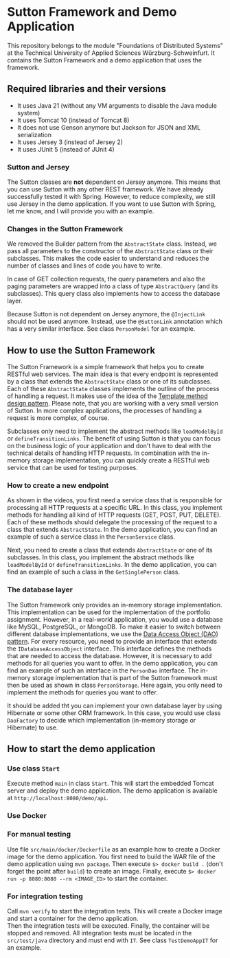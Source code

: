 # Sutton Framework and Demo Application

This repository belongs to the module "Foundations of Distributed Systems" at the Technical University of
Applied Sciences Würzburg-Schweinfurt. It contains the Sutton Framework and a demo application that uses the framework.

## Required libraries and their versions

* It uses Java 21 (without any VM arguments to disable the Java module system)
* It uses Tomcat 10 (instead of Tomcat 8)
* It does not use Genson anymore but Jackson for JSON and XML serialization
* It uses Jersey 3 (instead of Jersey 2)
* It uses JUnit 5 (instead of JUnit 4)

### Sutton and Jersey

The Sutton classes are **not** dependent on Jersey anymore. This means that you can use Sutton with any other REST framework. 
We have already successfully tested it with Spring. However, to reduce complexity, we still use Jersey in the demo application.
If you want to use Sutton with Spring, let me know, and I will provide you with an example.

### Changes in the Sutton Framework

We removed the Builder pattern from the `AbstractState` class. Instead, we pass all parameters to the constructor of the `AbstractState` class 
or their subclasses. This makes the code easier to understand and reduces the number of classes and lines of code you have to write. 

In case of GET collection requests, the query parameters and also the paging parameters are wrapped into a class of type `AbstractQuery` (and its subclasses). This
query class also implements how to access the database layer. 

Because Sutton is not dependent on Jersey anymore, the `@InjectLink` should not be used anymore. Instead, use the
`@SuttonLink` annotation which has a very similar interface. See class `PersonModel` for an example.

## How to use the Sutton Framework

The Sutton Framework is a simple framework that helps you to create RESTful web services. The main idea is that every endpoint 
is represented by a class that extends the `AbstractState` class or one of its subclasses.
Each of these `AbstractState` classes implements the outline of the process of handling a request. It makes use of the 
idea of the [Template method design pattern](https://en.wikipedia.org/wiki/Template_method_pattern). Please note, that you 
are working with a very small version of Sutton. In more complex applications, the processes of handling a request is more complex, of course. 

Subclasses only need to implement the abstract methods like `loadModelById` or `defineTransitionLinks`. The benefit of using Sutton is
that you can focus on the business logic of your application and don't have to deal with the technical details of handling HTTP requests. 
In combination with the in-memory storage implementation, you can quickly create a RESTful web service that can be used for testing purposes.

### How to create a new endpoint

As shown in the videos, you first need a service class that is responsible for processing all HTTP requests at a specific URL. In this 
class, you implement methods for handling all kind of HTTP requests (GET, POST, PUT, DELETE). Each of these methods should
delegate the processing of the request to a class that extends `AbstractState`. In the demo application, you can find an example
of such a service class in the `PersonService` class.

Next, you need to create a class that extends `AbstractState` or one of its subclasses. In this class, you implement the abstract methods
like `loadModelById` or `defineTransitionLinks`. In the demo application, you can find an example of such a class in the `GetSinglePerson` class.

### The database layer

The Sutton framework only provides an in-memory storage implementation. This implementation can be used for the implementation of the 
portfolio assignment. However, in a real-world application, you would use a database like MySQL, PostgreSQL, or MongoDB. To make it easier
to switch between different database implementations, we use the [Data Access Object (DAO) pattern](https://en.wikipedia.org/wiki/Data_access_object).
For every resource, you need to provide an interface that extends the `IDatabaseAccessObject` interface. This interface defines the methods
that are needed to access the database. However, it is necessary to add methods for all queries you want to offer. 
In the demo application, you can find an example of such an interface in the `PersonDao` interface. The in-memory storage implementation that is
part of the Sutton framework must then be used as shown in class `PersonStorage`. Here again, you only need to implement the methods for 
queries you want to offer.

It should be added tht you can implement your own database layer by using Hibernate or some other ORM framework. In this case, you would 
use class `DaoFactory` to decide which implementation (in-memory storage or Hibernate) to use.

## How to start the demo application

### Use class `Start`

Execute method `main` in class `Start`. This will start the embedded Tomcat server and deploy the demo application. The demo application
is available at `http://localhost:8080/demo/api`.

### Use Docker

### For manual testing 

Use file `src/main/docker/Dockerfile` as an example how to create a Docker image for the demo application. You first need to build 
the WAR file of the demo application using `mvn package`. Then execute `$> docker build .` (don't forget the point after `build`) to 
create an image. Finally, execute `$> docker run -p 8080:8080 --rm <IMAGE_ID>` to start the container.

### For integration testing

Call `mvn verify` to start the integration tests. This will create a Docker image and start a container for the demo application.  
Then the integration tests will be executed. Finally, the container will be stopped and removed. All integration tests must
be located in the `src/test/java` directory and must end with `IT`. See class `TestDemoAppIT` for an example.

